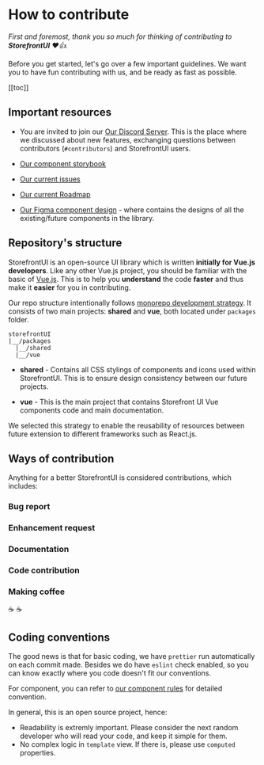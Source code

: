 # How to contribute

_First and foremost, thank you so much for thinking of contributing to **StorefrontUI** ❤️👍._

Before you get started, let's go over a few important guidelines. We want you to have fun contributing with us, and be ready as fast as possible.

[[toc]]

## Important resources

* You are invited to join our [Our Discord Server](https://discord.gg/GS8hqFS). This is the place where we discussed about new features, exchanging questions between contributors (`#contributors`) and StorefrontUI users.
* [Our component storybook](http://storefrontui-storybook.netlify.com/)
* [Our current issues](https://github.com/DivanteLtd/storefront-ui/issues)
* [Our current Roadmap](https://github.com/DivanteLtd/storefront-ui/projects/1)

* [Our Figma component design](https://www.figma.com/file/hrwE3VsMBHgdJoS86rVr4W/Desktop-%26-Mobile-Vue-Storefront?node-id=99%3A0) - where contains the designs of all the existing/future components in the library.

## Repository's structure

StorefrontUI is an open-source UI library which is written **initially for Vue.js developers**. Like any other Vue.js project, you should be familiar with the basic of [Vue.js](https://vuejs.org). This is to help you **understand** the code **faster** and thus make it **easier** for you in contributing.

Our repo structure intentionally follows [monorepo development strategy](https://www.atlassian.com/git/tutorials/monorepos). It consists of two main projects: **shared** and **vue**, both located under `packages` folder.

```
storefrontUI
|__/packages
  |__/shared
  |__/vue
```
* **shared** - Contains all CSS stylings of components and icons used within StorefrontUI. This is to ensure design consistency between our future projects.

* **vue** - This is the main project that contains Storefront UI Vue components code and main documentation.

We selected this strategy to enable the reusability of resources between future extension to different frameworks such as React.js.

## Ways of contribution

Anything for a better StorefrontUI is considered contributions, which includes:

### Bug report

### Enhancement request

### Documentation

### Code contribution

### Making coffee

☕ ☕

## Coding conventions

The good news is that for basic coding, we have `prettier` run automatically on each commit made. Besides we do have `eslint` check enabled, so you can know exactly where you code doesn't fit our conventions.

For component, you can refer to [our component rules](component-rules.md) for detailed convention.

In general, this is an open source project, hence:

* Readability is extremly important. Please consider the next random developer who will read your code, and keep it simple for them.
* No complex logic in `template` view. If there is, please use `computed` properties.

